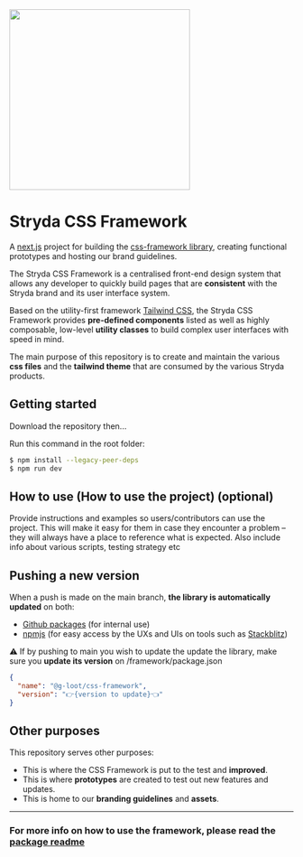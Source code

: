 <img width="320px" src="https://res.cloudinary.com/gloot/image/upload/v1672130648/Stryda/logos/stryda-logo-main-white.svg">

# Stryda CSS Framework

A [next.js](https://nextjs.org/) project for building the [css-framework library](https://www.npmjs.com/package/@g-loot/css-framework), creating functional prototypes and hosting our brand guidelines.

The Stryda CSS Framework is a centralised front-end design system that allows any developer to quickly build pages that are **consistent** with the Stryda brand and its user interface system.

Based on the utility-first framework  [Tailwind CSS](https://tailwindcss.com/), the Stryda CSS Framework provides **pre-defined components** listed as well as highly composable, low-level **utility classes** to build complex user interfaces with speed in mind.

The main purpose of this repository is to create and maintain the various **css files** and the **tailwind theme** that are consumed by the various Stryda products.

## Getting started

Download the repository then...

Run this command in the root folder:
```bash
$ npm install --legacy-peer-deps
$ npm run dev
```

## How to use (How to use the project) (optional)

Provide instructions and examples so users/contributors can use the project. This will make it easy for them in case they encounter a problem – they will always have a place to reference what is expected. Also include info about various scripts, testing strategy etc
## Pushing a new version

When a push is made on the main branch, **the library is automatically updated** on both:

- [Github packages](https://github.com/g-loot/css-framework/packages/1521083) (for internal use)
- [npmjs](https://www.npmjs.com/package/@g-loot/css-framework) (for easy access by the UXs and UIs on tools such as [Stackblitz](https://stackblitz.com/edit/gloot-framework))

⚠️ If by pushing to main you wish to update the update the library, make sure you **update its version** on /framework/package.json

```json
{ 	
  "name": "@g-loot/css-framework", 
  "version": "👉{version to update}👈"
}
```

## Other purposes

This repository serves other purposes:

 - This is where the CSS Framework is put to the test and **improved**.
 - This is where **prototypes** are created to test out new features and updates.
 - This is home to our **branding guidelines** and **assets**. 

------

### For more info on how to use the framework, please read the [package readme](https://www.npmjs.com/package/@g-loot/css-framework) 
